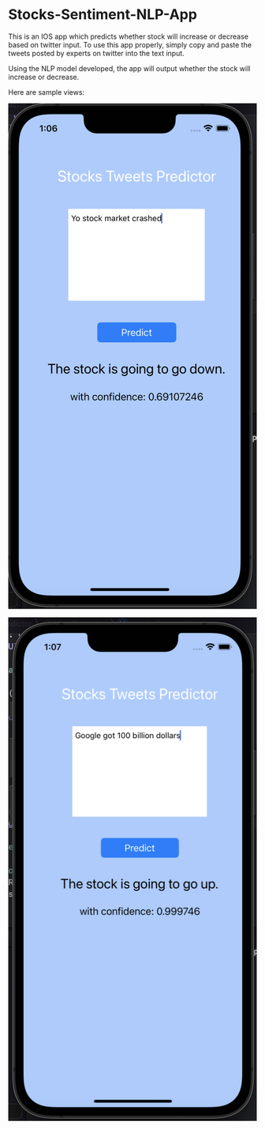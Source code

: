# Stocks-Sentiment-NLP-App

This is an IOS app which predicts whether stock will increase or decrease based on twitter input. To use this app properly, simply copy and paste the tweets posted by experts on twitter into the text input.

Using the NLP model developed, the app will output whether the stock will increase or decrease. 

Here are sample views:

![](https://github.com/alexshumteru/Stocks-Sentiment-NLP-App/blob/master/sample_img1.png)

![](https://github.com/alexshumteru/Stocks-Sentiment-NLP-App/blob/master/sample_img2.png)
